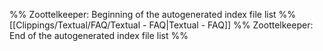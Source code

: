 %% Zoottelkeeper: Beginning of the autogenerated index file list  %%
 [[Clippings/Textual/FAQ/Textual - FAQ|Textual - FAQ]]
%% Zoottelkeeper: End of the autogenerated index file list  %%
